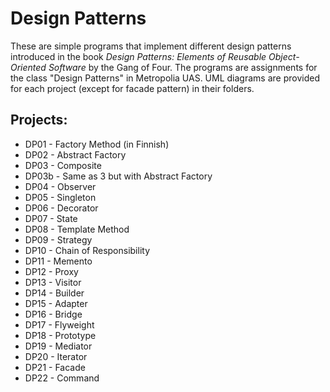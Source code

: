 # Design Patterns

These are simple programs that implement different design patterns introduced in the book _Design Patterns: Elements of Reusable Object-Oriented Software_ by the Gang of Four. The programs are assignments for the class "Design Patterns" in Metropolia UAS. UML diagrams are provided for each project (except for facade pattern) in their folders.

## Projects:
- DP01 - Factory Method (in Finnish)
- DP02 - Abstract Factory
- DP03 - Composite
- DP03b - Same as 3 but with Abstract Factory
- DP04 - Observer
- DP05 - Singleton
- DP06 - Decorator
- DP07 - State
- DP08 - Template Method
- DP09 - Strategy
- DP10 - Chain of Responsibility
- DP11 - Memento
- DP12 - Proxy
- DP13 - Visitor
- DP14 - Builder
- DP15 - Adapter
- DP16 - Bridge
- DP17 - Flyweight
- DP18 - Prototype
- DP19 - Mediator
- DP20 - Iterator
- DP21 - Facade
- DP22 - Command

